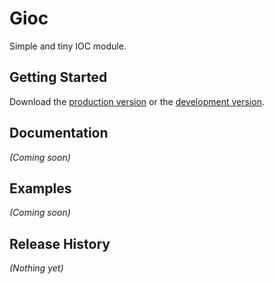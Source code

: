 # Gioc

Simple and tiny IOC module.

## Getting Started
Download the [production version][min] or the [development version][max].

[min]: https://raw.github.com/goliatone/gioc/master/dist/gioc.min.js
[max]: https://raw.github.com/goliatone/gioc/master/dist/gioc.js

## Documentation
_(Coming soon)_

## Examples
_(Coming soon)_

## Release History
_(Nothing yet)_
